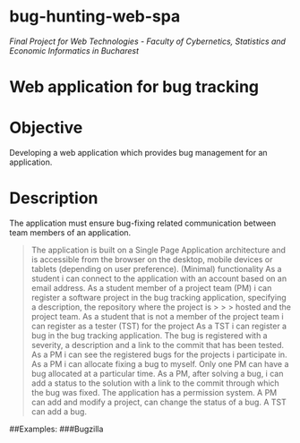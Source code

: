 # bug-hunting-web-spa
*Final Project for Web Technologies - Faculty of Cybernetics, Statistics and Economic Informatics in Bucharest*

# **Web application for bug tracking**

# Objective

Developing a web application which provides bug management for an application.

# Description
The application must ensure bug-fixing related communication between team members of an application.

> The application is built on a Single Page Application architecture and is accessible from the browser on the desktop, mobile devices or tablets (depending on user preference).
> (Minimal) functionality
> As a student i can connect to the application with an account based on an email address.
> As a student member of a project team (PM) i can register a software project in the bug tracking application, specifying a description, the repository where the project is > > > hosted and the project team.
> As a student that is not a member of the project team i can register as a tester (TST) for the project
> As a TST i can register a bug in the bug tracking application. The bug is registered with a severity, a description and a link to the commit that has been tested.
> As a PM i can see the registered bugs for the projects i participate in.
> As a PM i can allocate fixing a bug to myself. Only one PM can have a bug allocated at a particular time.
> As a PM, after solving a bug, i can add a status to the solution with a link to the commit through which the bug was fixed.
> The application has  a permission system. A PM can add and modify a project, can change the status of a bug. A TST can add a bug.

##Examples:
###Bugzilla
